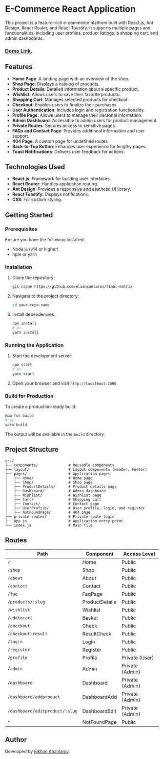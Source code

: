 # E-Commerce React Application

This project is a feature-rich e-commerce platform built with React.js, Ant Design, React Router, and React Toastify. It supports multiple pages and functionalities, including user profiles, product listings, a shopping cart, and admin dashboards.
### [Demo Link](https://final-matrix.netlify.app).
## Features

- **Home Page**: A landing page with an overview of the shop.
- **Shop Page**: Displays a catalog of products.
- **Product Details**: Detailed information about a specific product.
- **Wishlist**: Allows users to save their favorite products.
- **Shopping Cart**: Manages selected products for checkout.
- **Checkout**: Enables users to finalize their purchases.
- **User Authentication**: Includes login and registration functionality.
- **Profile Page**: Allows users to manage their personal information.
- **Admin Dashboard**: Accessible to admin users for product management.
- **Private Routes**: Secures access to sensitive pages.
- **FAQs and Contact Page**: Provides additional information and user support.
- **404 Page**: A custom page for undefined routes.
- **Back-to-Top Button**: Enhances user experience for lengthy pages.
- **Toast Notifications**: Delivers user feedback for actions.

## Technologies Used

- **React.js**: Framework for building user interfaces.
- **React Router**: Handles application routing.
- **Ant Design**: Provides a responsive and aesthetic UI library.
- **React Toastify**: Displays notifications.
- **CSS**: For custom styling.

## Getting Started

### Prerequisites

Ensure you have the following installed:
- Node.js (v14 or higher)
- npm or yarn

### Installation

1. Clone the repository:
   ```bash
   git clone https://github.com/elxanxanlarov/final-matrix
   ```

2. Navigate to the project directory:
   ```bash
   cd your-repo-name
   ```

3. Install dependencies:
   ```bash
   npm install
   # or
   yarn install
   ```

### Running the Application

1. Start the development server:
   ```bash
   npm start
   # or
   yarn start
   ```

2. Open your browser and visit `http://localhost:3000`.

### Build for Production

To create a production-ready build:
```bash
npm run build
# or
yarn build
```

The output will be available in the `build` directory.

## Project Structure

```plaintext
src/
├── components/              # Reusable components
├── layout/                  # Layout components (Header, Footer)
├── pages/                   # Application pages
│   ├── Home/                # Home page
│   ├── Shop/                # Shop page
│   ├── ProductDetails/      # Product details page
│   ├── Dashboard/           # Admin dashboard
│   ├── Wishlist/            # Wishlist page
│   ├── Cart/                # Shopping cart
│   ├── Contact/             # Contact page
│   ├── UserProfile/         # User profile, login, and register
│   └── NotFoundPage/        # 404 page
├── private-routes/          # Private route logic
├── App.js                   # Application entry point
└── index.js                 # Main file
```

## Routes

| Path                         | Component                  | Access Level     |
|------------------------------|----------------------------|------------------|
| `/`                          | Home                      | Public           |
| `/shop`                      | Shop                      | Public           |
| `/about`                     | About                     | Public           |
| `/contact`                   | Contact                   | Public           |
| `/faq`                       | FaqPage                   | Public           |
| `/products/:slug`            | ProductDetails            | Public           |
| `/wishlist`                  | Wishlist                  | Public           |
| `/addtocart`                 | Basket                    | Public           |
| `/checkout`                  | Check                     | Public           |
| `/checkout-result`           | ResultCheck               | Public           |
| `/login`                     | Login                     | Public           |
| `/register`                  | Register                  | Public           |
| `/profile`                   | Profile                   | Private (User)   |
| `/admin`                     | Admin                     | Private (Admin)  |
| `/dashboard`                 | Dashboard                 | Private (Admin)  |
| `/dashboard/addproduct`      | DashboardAdd              | Private (Admin)  |
| `/dashboard/editproduct/:slug` | DashboardEdit           | Private (Admin)  |
| `*`                          | NotFoundPage              | Public           |

## Author

Developed by [Elkhan Khanlarov](https://github.com/elxanxanlarov).


